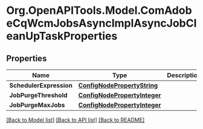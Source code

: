# Org.OpenAPITools.Model.ComAdobeCqWcmJobsAsyncImplAsyncJobCleanUpTaskProperties
## Properties

Name | Type | Description | Notes
------------ | ------------- | ------------- | -------------
**SchedulerExpression** | [**ConfigNodePropertyString**](ConfigNodePropertyString.md) |  | [optional] 
**JobPurgeThreshold** | [**ConfigNodePropertyInteger**](ConfigNodePropertyInteger.md) |  | [optional] 
**JobPurgeMaxJobs** | [**ConfigNodePropertyInteger**](ConfigNodePropertyInteger.md) |  | [optional] 

[[Back to Model list]](../README.md#documentation-for-models) [[Back to API list]](../README.md#documentation-for-api-endpoints) [[Back to README]](../README.md)

